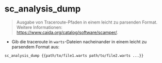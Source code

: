 # sc_analysis_dump

> Ausgabe von Traceroute-Pfaden in einem leicht zu parsenden Format.
> Weitere Informationen: <https://www.caida.org/catalog/software/scamper/>.

- Gib die traceroute in `warts`-Dateien nacheinander in einem leicht zu parsendem Format aus:

`sc_analysis_dump {{path/to/file1.warts path/to/file2.warts ...}}`
